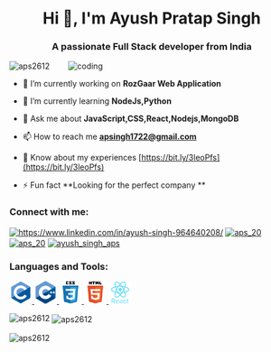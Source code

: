 <h1 align="center">Hi 👋, I'm Ayush Pratap Singh</h1>
<h3 align="center">A passionate Full Stack developer from India</h3>

<img align="right" alt="coding" width ="400" src="https://user-images.githubusercontent.com/55389276/140866485-8fb1c876-9a8f-4d6a-98dc-08c4981eaf70.gif">
<p align="left"> <img src="https://komarev.com/ghpvc/?username=aps2612&label=Profile%20views&color=0e75b6&style=flat" alt="aps2612" /> </p>

- 🔭 I’m currently working on **RozGaar Web Application**

- 🌱 I’m currently learning **NodeJs,Python**

- 💬 Ask me about **JavaScript,CSS,React,Nodejs,MongoDB**

- 📫 How to reach me **apsingh1722@gmail.com**

- 📄 Know about my experiences [https://bit.ly/3leoPfs](https://bit.ly/3leoPfs)

- ⚡ Fun fact **Looking for the perfect company **

<h3 align="left">Connect with me:</h3>
<p align="left">
<a href="https://linkedin.com/in/https://www.linkedin.com/in/ayush-singh-964640208/" target="blank"><img align="center" src="https://raw.githubusercontent.com/rahuldkjain/github-profile-readme-generator/master/src/images/icons/Social/linked-in-alt.svg" alt="https://www.linkedin.com/in/ayush-singh-964640208/" height="30" width="40" /></a>
<a href="https://www.codechef.com/users/aps_20" target="blank"><img align="center" src="https://cdn.jsdelivr.net/npm/simple-icons@3.1.0/icons/codechef.svg" alt="aps_20" height="30" width="40" /></a>
<a href="https://codeforces.com/profile/aps_20" target="blank"><img align="center" src="https://raw.githubusercontent.com/rahuldkjain/github-profile-readme-generator/master/src/images/icons/Social/codeforces.svg" alt="aps_20" height="30" width="40" /></a>
<a href="https://www.leetcode.com/ayush_singh_aps" target="blank"><img align="center" src="https://raw.githubusercontent.com/rahuldkjain/github-profile-readme-generator/master/src/images/icons/Social/leet-code.svg" alt="ayush_singh_aps" height="30" width="40" /></a>
</p>

<h3 align="left">Languages and Tools:</h3>
<p align="left"> <a href="https://www.cprogramming.com/" target="_blank" rel="noreferrer"> <img src="https://raw.githubusercontent.com/devicons/devicon/master/icons/c/c-original.svg" alt="c" width="40" height="40"/> </a> <a href="https://www.w3schools.com/cpp/" target="_blank" rel="noreferrer"> <img src="https://raw.githubusercontent.com/devicons/devicon/master/icons/cplusplus/cplusplus-original.svg" alt="cplusplus" width="40" height="40"/> </a> <a href="https://www.w3schools.com/css/" target="_blank" rel="noreferrer"> <img src="https://raw.githubusercontent.com/devicons/devicon/master/icons/css3/css3-original-wordmark.svg" alt="css3" width="40" height="40"/> </a> <a href="https://www.w3.org/html/" target="_blank" rel="noreferrer"> <img src="https://raw.githubusercontent.com/devicons/devicon/master/icons/html5/html5-original-wordmark.svg" alt="html5" width="40" height="40"/> </a> <a href="https://reactjs.org/" target="_blank" rel="noreferrer"> <img src="https://raw.githubusercontent.com/devicons/devicon/master/icons/react/react-original-wordmark.svg" alt="react" width="40" height="40"/> </a> </p>

<p><img align="left" src="https://github-readme-stats.vercel.app/api/top-langs?username=aps2612&show_icons=true&locale=en&layout=compact" alt="aps2612" /></p>

<p>&nbsp;<img align="center" src="https://github-readme-stats.vercel.app/api?username=aps2612&show_icons=true&locale=en" alt="aps2612" /></p>

<p><img align="center" src="https://github-readme-streak-stats.herokuapp.com/?user=aps2612&" alt="aps2612" /></p>
